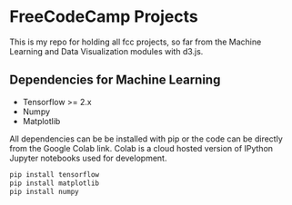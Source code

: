 # FreeCodeCamp Projects

This is my repo for holding all fcc projects, so far from the Machine Learning and Data Visualization modules with d3.js. 

## Dependencies for Machine Learning
* Tensorflow >= 2.x
* Numpy 
* Matplotlib

All dependencies can be be installed with pip or the code can be directly from the Google Colab link. 
Colab is a cloud hosted version of IPython Jupyter notebooks used for development. 

```bash
pip install tensorflow 
pip install matplotlib
pip install numpy
```
